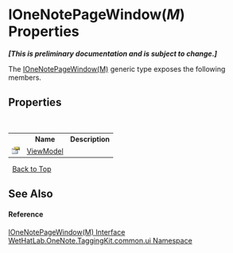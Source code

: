 # IOneNotePageWindow(*M*) Properties
 _**\[This is preliminary documentation and is subject to change.\]**_

The <a href="03ddb89a-4153-4a23-e8e1-456e3a9cff57.md">IOneNotePageWindow(M)</a> generic type exposes the following members.


## Properties
&nbsp;<table><tr><th></th><th>Name</th><th>Description</th></tr><tr><td>![Public property](media/pubproperty.gif "Public property")</td><td><a href="7e5fa690-dbb9-888d-3da4-5b79a9722831.md">ViewModel</a></td><td /></tr></table>&nbsp;
<a href="#ionenotepagewindow(*m*)-properties">Back to Top</a>

## See Also


#### Reference
<a href="03ddb89a-4153-4a23-e8e1-456e3a9cff57.md">IOneNotePageWindow(M) Interface</a><br /><a href="043a9407-ac38-b3ac-7348-a6090af495ad.md">WetHatLab.OneNote.TaggingKit.common.ui Namespace</a><br />